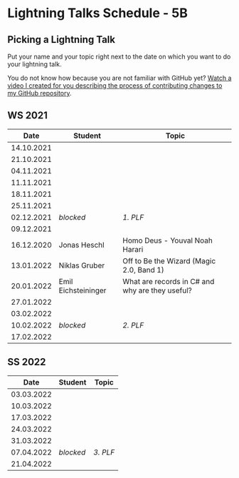 # Lightning Talks Schedule - 5B

## Picking a Lightning Talk

Put your name and your topic right next to the date on which you want to do your lightning talk.

You do not know how because you are not familiar with GitHub yet? [Watch a video I created for you describing the process of contributing changes to my GitHub repository](https://youtu.be/mBprBD16P3g).

## WS 2021

| Date       | Student | Topic |
| ---------- | ------- | ----- |
| 14.10.2021 |         |       |
| 21.10.2021 |         |       |
| 04.11.2021 |         |       |
| 11.11.2021 |         |       |
| 18.11.2021 |         |       |
| 25.11.2021 |         |       |
| 02.12.2021 | *blocked* | *1. PLF* |
| 09.12.2021 |         |       |
| 16.12.2020 | Jonas Heschl | Homo Deus - Youval Noah Harari |
| 13.01.2022 | Niklas Gruber        |    Off to Be the Wizard (Magic 2.0, Band 1)    |
| 20.01.2022 | Emil Eichsteininger | What are records in C# and why are they useful? |
| 27.01.2022 |         |       |
| 03.02.2022 |         |       |
| 10.02.2022 | *blocked* | *2. PLF* |
| 17.02.2022 |         |       |

## SS 2022

| Date       | Student | Topic |
| ---------- | ------- | ----- |
| 03.03.2022 |         |       |
| 10.03.2022 |         |       |
| 17.03.2022 |         |       |
| 24.03.2022 |         |       |
| 31.03.2022 |         |       |
| 07.04.2022 | *blocked* | *3. PLF* |
| 21.04.2022 |         |       |
